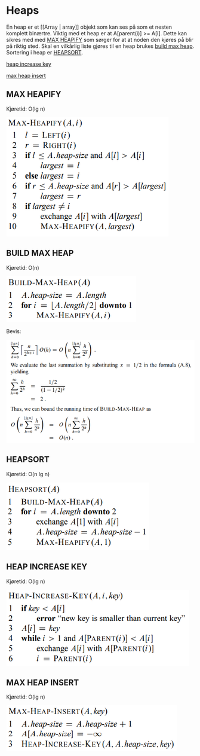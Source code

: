 # Heaps
En heap er et [[Array | array]] objekt som kan ses på som et nesten komplett
binærtre. Viktig med et heap er at A[parent(i)] >= A[i].
Dette kan sikres med med [MAX HEAPIFY](#max-heapify) som sørger for
at at noden den kjøres på blir på riktig sted.
Skal en vilkårlig liste gjøres til en heap brukes [build max heap](#build-max-heap).
Sortering i heap er [HEAPSORT](#heapsort).

[heap increase key](#heap-increase-key)

[max heap insert](#max-heap-insert)


## MAX HEAPIFY
Kjøretid: O(lg n)

![max_heapify](bilder/MaxHeapify.PNG)

## BUILD MAX HEAP
Kjøretid: O(n)

![build_max_heap](bilder/buildMaxHeap.PNG)

Bevis:

![build_max_heap_proof](bilder/BevisBuildHeap.PNG)

## HEAPSORT
Kjøretid: O(n lg n)

![heapsort](bilder/heapsort.PNG)

## HEAP INCREASE KEY
Kjøretid: O(lg n)

![heap increase key](bilder/heapIncreaseKey.PNG)

## MAX HEAP INSERT
Kjøretid: O(lg n)

![max heap insert](bilder/maxHeapInsert.PNG)

